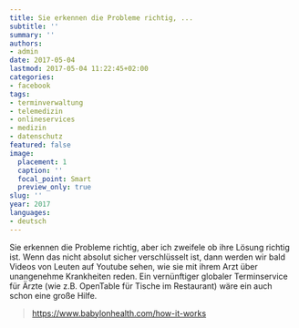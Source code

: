 ```yaml
---
title: Sie erkennen die Probleme richtig, ...
subtitle: ''
summary: ''
authors:
- admin
date: 2017-05-04
lastmod: 2017-05-04 11:22:45+02:00
categories:
- facebook
tags:
- terminverwaltung
- telemedizin
- onlineservices
- medizin
- datenschutz
featured: false
image:
  placement: 1
  caption: ''
  focal_point: Smart
  preview_only: true
slug: ''
year: 2017
languages:
- deutsch
---
```


Sie erkennen die Probleme richtig, aber ich zweifele ob ihre Lösung richtig ist. Wenn das nicht absolut sicher verschlüsselt ist, dann werden wir bald Videos von Leuten auf Youtube sehen, wie sie mit ihrem Arzt über unangenehme Krankheiten reden. Ein vernünftiger globaler Terminservice für Ärzte (wie z.B. OpenTable für Tische im Restaurant) wäre ein auch schon eine große Hilfe.
> https://www.babylonhealth.com/how-it-works